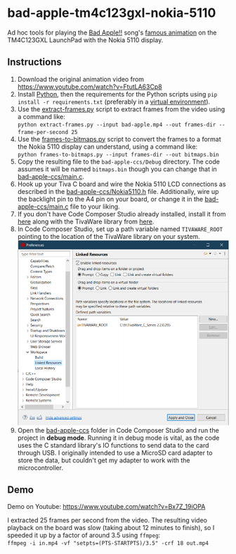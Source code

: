 # bad-apple-tm4c123gxl-nokia-5110

Ad hoc tools for playing the [Bad Apple!!](https://en.wikipedia.org/wiki/Bad_Apple!!) song's [famous animation](https://www.youtube.com/watch?v=FtutLA63Cp8) on the TM4C123GXL LaunchPad with the Nokia 5110 display.

## Instructions
1. Download the original animation video from https://www.youtube.com/watch?v=FtutLA63Cp8
2. Install [Python](https://www.python.org/), then the requirements for the Python scripts using `pip install -r requirements.txt` (preferably in a [virtual environment](https://docs.python.org/3/tutorial/venv.html)).
3. Use the [extract-frames.py](extract-frames.py) script to extract frames from the video using a command like:  
`python extract-frames.py --input bad-apple.mp4 --out frames-dir --frame-per-second 25`
4. Use the [frames-to-bitmaps.py](frames-to-bitmaps.py) script to convert the frames to a format the Nokia 5110 display can understand, using a command like:  
  `python frames-to-bitmaps.py --input frames-dir --out bitmaps.bin`
5. Copy the resulting file to the `bad-apple-ccs/Debug` directory. The code assumes it will be named `bitmaps.bin` though you can change that in [bad-apple-ccs/main.c](bad-apple-ccs/main.c).
6. Hook up your Tiva C board and wire the Nokia 5110 LCD connections as described in the [bad-apple-ccs/Nokia5110.h](bad-apple-ccs/Nokia5110.h) file.
    Additionally, wire up the backlight pin to the A4 pin on your board, or change it in the [bad-apple-ccs/main.c](bad-apple-ccs/main.c) file to your liking.
7. If you don't have Code Composer Studio already installed, install it from [here](https://www.ti.com/tool/CCSTUDIO) along with the TivaWare library from [here](https://www.ti.com/tool/download/SW-TM4C).
8. In Code Composer Studio, set up a path variable named `TIVAWARE_ROOT` pointing to the location of the TivaWare library on your system.
  ![CCS Linked Resources screen](ccs-linked-resources-vars.png)
9.  Open the [bad-apple-ccs](bad-apple-ccs) folder in Code Composer Studio and run the project in **debug mode**. Running it in debug mode is vital, as the code uses the C standard library's IO functions to send data to the card through USB. I originally intended to use a MicroSD card adapter to store the data, but couldn't get my adapter to work with the microcontroller.

## Demo

Demo on Youtube: https://www.youtube.com/watch?v=Bx7Z_19iOPA

I extracted 25 frames per second from the video. The resulting video playback on the board was slow (taking about 12 minutes to finish), so I speeded it up by a factor of around 3.5 using `ffmpeg`:  
`ffmpeg -i in.mp4 -vf "setpts=(PTS-STARTPTS)/3.5" -crf 18 out.mp4`
